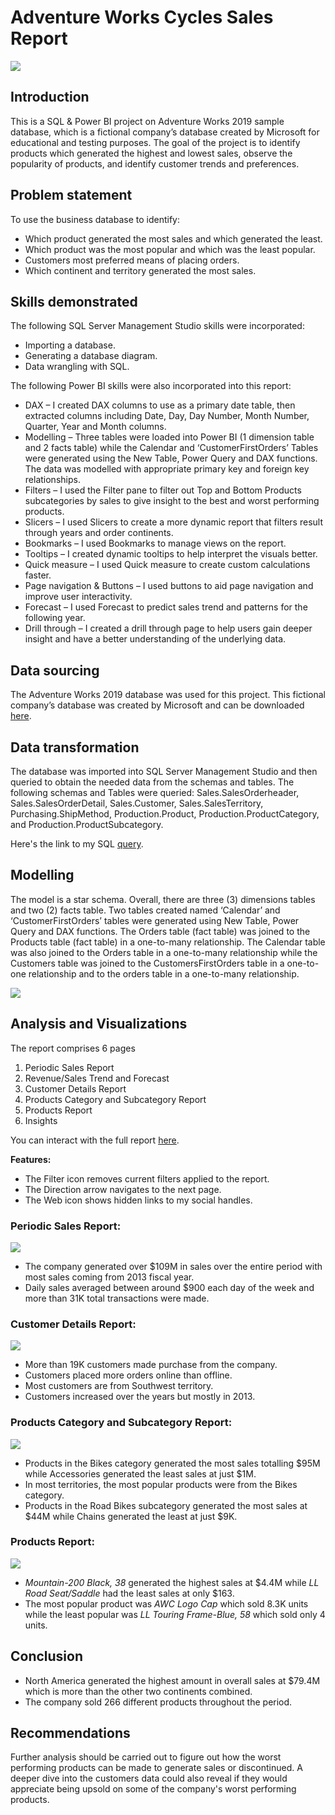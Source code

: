 # Adventure Works Cycles Sales Report
![](intro.png)
## Introduction
This is a SQL & Power BI project on Adventure Works 2019 sample database, which is a fictional company’s database created by Microsoft for educational and testing purposes. The goal of the project is to identify products which generated the highest and lowest sales, observe the popularity of products, and identify customer trends and preferences.
## Problem statement
To use the business database to identify:
- Which product generated the most sales and which generated the least.
- Which product was the most popular and which was the least popular.
- Customers most preferred means of placing orders.
- Which continent and territory generated the most sales.
## Skills demonstrated
The following SQL Server Management Studio skills were incorporated:
- Importing a database.
- Generating a database diagram.
- Data wrangling with SQL.

The following Power BI skills were also incorporated into this report:
- DAX – I created DAX columns to use as a primary date table, then extracted columns including Date, Day, Day Number, Month Number, Quarter, Year and Month columns.
- Modelling – Three tables were loaded into Power BI (1 dimension table and 2 facts table) while the Calendar and ‘CustomerFirstOrders’ Tables were generated using the New Table, Power Query and DAX functions. The data was modelled with appropriate primary key and foreign key relationships.
- Filters – I used the Filter pane to filter out Top and Bottom Products subcategories by sales to give insight to the best and worst performing products.
- Slicers – I used Slicers to create a more dynamic report that filters result through years and order continents.
- Bookmarks – I used Bookmarks to manage views on the report.
- Tooltips – I created dynamic tooltips to help interpret the visuals better.
- Quick measure – I used Quick measure to create custom calculations faster.
- Page navigation & Buttons – I used buttons to aid page navigation and improve user interactivity.
- Forecast – I used Forecast to predict sales trend and patterns for the following year.
- Drill through – I created a drill through page to help users gain deeper insight and have a better understanding of the underlying data.

## Data sourcing
The Adventure Works 2019 database was used for this project. This fictional company’s database was created by Microsoft and can be downloaded [here](https://github.com/Microsoft/sql-server-samples/releases/download/adventureworks/AdventureWorks2019.bak).

## Data transformation
The database was imported into SQL Server Management Studio and then queried to obtain the needed data from the schemas and tables. The following schemas and Tables were queried: 
Sales.SalesOrderheader, Sales.SalesOrderDetail, Sales.Customer, Sales.SalesTerritory, Purchasing.ShipMethod, Production.Product, Production.ProductCategory, and Production.ProductSubcategory.

Here's the link to my SQL [query](https://github.com/emmywritescode/SQL-Queries/blob/main/Adventure%20Works%20Cycles%202019.sql).

## Modelling
The model is a star schema. Overall, there are three (3) dimensions tables and two (2) facts table. Two tables created named ‘Calendar’ and ‘CustomerFirstOrders’ tables were generated using New Table, Power Query and DAX functions. The Orders table (fact table) was joined to the Products table (fact table) in a one-to-many relationship. The Calendar table was also joined to the Orders table in a one-to-many relationship while the Customers table was joined to the CustomersFirstOrders table in a one-to-one relationship and to the orders table in a one-to-many relationship.

![](data_model.png)

## Analysis and Visualizations
The report comprises 6 pages
1. Periodic Sales Report
2. Revenue/Sales Trend and Forecast
3. Customer Details Report
4. Products Category and Subcategory Report
5. Products Report
6. Insights

You can interact with the full report [here](https://app.powerbi.com/view?r=eyJrIjoiMGRmYTYyMDUtMmY5OS00NDQzLWJiOTQtMGYzYWM4NDgxMTM1IiwidCI6ImQ4NzlkOWE0LTZmODEtNDU4NS1iYWJjLWM4OGZjMzBmZTc3YiJ9).

**Features:**
- The Filter icon removes current filters applied to the report.
- The Direction arrow navigates to the next page.
- The Web icon shows hidden links to my social handles.

### Periodic Sales Report:

![](periodic_sales.png)
- The company generated over $109M in sales over the entire period with most sales coming from 2013 fiscal year.
- Daily sales averaged between around $900 each day of the week and more than 31K total transactions were made.

### Customer Details Report:

![](customer_details.png)
- More than 19K customers made purchase from the company.
- Customers placed more orders online than offline.
- Most customers are from Southwest territory.
- Customers increased over the years but mostly in 2013.

### Products Category and Subcategory Report:

![](products_category.png)
- Products in the Bikes category generated the most sales totalling $95M while Accessories generated the least sales at just $1M.
- In most territories, the most popular products were from the Bikes category.
- Products in the Road Bikes subcategory generated the most sales at $44M while Chains generated the least at just $9K.

### Products Report:

![](products_report.png)
- _Mountain-200 Black, 38_ generated the highest sales at $4.4M while _LL Road Seat/Saddle_ had the least sales at only $163.
- The most popular product was _AWC Logo Cap_ which sold 8.3K units while the least popular was _LL Touring Frame-Blue, 58_ which sold only 4 units.

## Conclusion
- North America generated the highest amount in overall sales at $79.4M which is more than the other two continents combined.
- The company sold 266 different products throughout the period.

## Recommendations
Further analysis should be carried out to figure out how the worst performing products can be made to generate sales or discontinued. A deeper dive into the customers data could also reveal if they would appreciate being upsold on some of the company's worst performing products.







